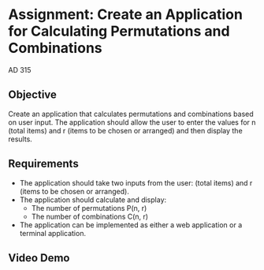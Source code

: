 # Assignment: Create an Application for Calculating Permutations and Combinations
AD 315

## Objective
Create an application that calculates permutations and combinations based on user input. The application should allow the user to enter the values for n (total items) and r (items to be chosen or arranged) and then display the results.

## Requirements
- The application should take two inputs from the user: (total items) and r (items to be chosen or arranged).
- The application should calculate and display:
  - The number of permutations P(n, r)
  - The number of combinations C(n, r)
- The application can be implemented as either a web application or a terminal application.

## Video Demo
